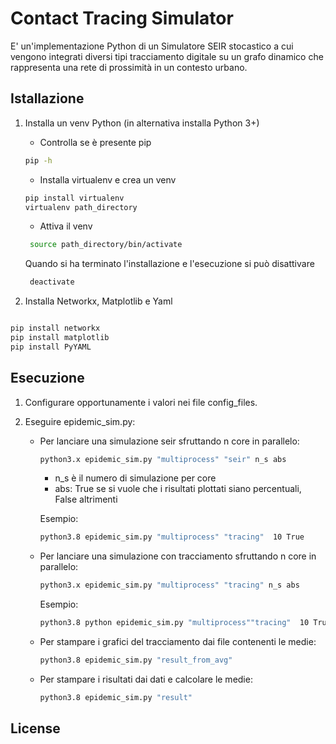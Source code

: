 # Contact Tracing Simulator

E' un'implementazione Python di un Simulatore SEIR stocastico a cui vengono integrati diversi tipi tracciamento digitale su un grafo dinamico che rappresenta una rete di prossimità in un contesto urbano.

## Istallazione

1. Installa un venv Python (in alternativa installa Python 3+)
   - Controlla se è presente pip

    ```bash  
    pip -h  
    ```
   - Installa virtualenv e crea un venv
    
    ```bash   
    pip install virtualenv
    virtualenv path_directory
    ```
   - Attiva il venv
   ```bash   
    source path_directory/bin/activate
    ```

   Quando si ha terminato l'installazione e l'esecuzione si può disattivare
   ```bash   
    deactivate
    ```
   
2. Installa Networkx, Matplotlib e Yaml
```bash

pip install networkx
pip install matplotlib
pip install PyYAML
```

## Esecuzione
1. Configurare opportunamente i valori nei file config_files.

2. Eseguire epidemic_sim.py:
   
    - Per lanciare una simulazione seir sfruttando n core in parallelo:
        ```bash
        python3.x epidemic_sim.py "multiprocess" "seir" n_s abs
        ```
        - n_s è il numero di simulazione per core
        - abs: True se si vuole che i risultati plottati siano percentuali, False altrimenti 
    
        Esempio:
        ```bash
        python3.8 epidemic_sim.py "multiprocess" "tracing"  10 True
        ```
    - Per lanciare una simulazione con tracciamento sfruttando n core in parallelo:
        ```bash
        python3.x epidemic_sim.py "multiprocess" "tracing" n_s abs
        ```
        Esempio:
        ```bash
        python3.8 python epidemic_sim.py "multiprocess""tracing"  10 True
        ```
   
    - Per stampare i grafici del tracciamento dai file contenenti le medie:
        ```bash
        python3.8 epidemic_sim.py "result_from_avg"
        ```

    - Per stampare i risultati dai dati e calcolare le medie:
        ```bash
        python3.8 epidemic_sim.py "result"
        ```
## License
